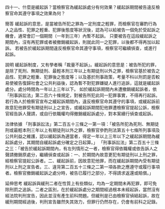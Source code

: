 四十一、什麼是緩起訴？當檢察官為緩起訴處分有何效果？緩起訴期間被告違反檢察官命其遵守事項之效果為何？

簡答
緩起訴的意思，是當被告所犯之罪為一定刑度之輕罪，而檢察官在審酌行為人之品性、犯罪之輕重、犯罪後態度等狀況後，認為可以給被告一個免於受起訴之機會，通常會訂一個期間（一年到三年）內暫不起訴。
只要被告在這段緩起訴之期間內，沒有再犯罪或者被撤銷緩起訴，則就此同一之犯罪，以後都不得再加以起訴。
若被告於緩起訴期間違反檢察官命其遵守事項，檢察官可繼續偵查，或進行起訴。

說明
緩起訴制度，又有學者稱「裁量不起訴」。緩起訴的意思是：被告所犯的罪，是除了死刑、無期徒刑、最輕本刑三年以上有期徒刑以外之罪，檢察官基於被告之品性、犯罪之輕重、犯罪後之態度等；以及基於刑事政策，考量不科以刑罰是否較易使被告復歸社會之公共利益後，認為暫不對犯罪嫌疑人進行追訴，這就是緩起訴處分。處分時間為一年以上三年以下。
如於緩起訴期間內未遭撤銷緩起訴者，依「刑事訴訟法」第二百六十條規定，對被告所犯此同一犯罪事實，不得再行起訴。
若行為人於檢察官宣布之緩起訴期間內，違反檢察官命其遵守的事項，或緩起訴前故意犯他罪受有期徒刑以上之宣告，或緩起訴期間犯他罪遭檢察官提起公訴，檢察官經告訴人聲請，或自行依職權均得撤銷緩起訴處分，對本案續行偵查或起訴。　

法律依據
「刑事訴訟法」第二百五十三條之一第一項：「被告所犯為死刑、無期徒刑或最輕本刑三年以上有期徒刑以外之罪，檢察官參酌刑法第五十七條所列事項及公共利益之維護，認以緩起訴為適當者，得定一年以上三年以下之緩起訴期間為緩起訴處分，其期間自緩起訴處分確定之日起算。」
「刑事訴訟法」第二百五十三條之三：「被告於緩起訴期間內，有左列情形之一者，檢察官得依職權或依告訴人之聲請撤銷原處分，繼續偵查或起訴：一、於期間內故意更犯有期徒刑以上刑之罪，經檢察官提起公訴者。二、緩起訴前，因故意犯他罪，而在緩起訴期間內受有期徒刑以上刑之宣告者。三、違背第二百五十三條之二第一項各款之應遵守或履行事項者。檢察官撤銷緩起訴之處分時，被告已履行之部分，不得請求返還或賠償。」

延伸思考
緩起訴與緩刑二者在性質上有些類似，均為一定期間未再犯罪，即可免除刑罰之追訴。二者之區別，在於緩起訴處分之期間經過根本未經起訴，當然沒有經法院判刑宣告，因此並沒有產生前科問題。但緩刑是已由檢察官偵結起訴，故在緩刑期間經過後，判刑宣告雖然失其效力，但罪行仍然存在，仍會有前科之記錄。
